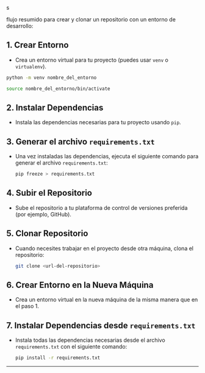 s

 flujo resumido para crear y clonar un repositorio con un entorno de desarrollo:

## 1. Crear Entorno

- Crea un entorno virtual para tu proyecto (puedes usar `venv` o `virtualenv`).
```bash
python -m venv nombre_del_entorno

source nombre_del_entorno/bin/activate
```

## 2. Instalar Dependencias

- Instala las dependencias necesarias para tu proyecto usando `pip`.

## 3. Generar el archivo `requirements.txt`

- Una vez instaladas las dependencias, ejecuta el siguiente comando para generar el archivo `requirements.txt`:
  ```bash
  pip freeze > requirements.txt
  ```

## 4. Subir el Repositorio

- Sube el repositorio a tu plataforma de control de versiones preferida (por ejemplo, GitHub).

## 5. Clonar Repositorio

- Cuando necesites trabajar en el proyecto desde otra máquina, clona el repositorio:
  ```bash
  git clone <url-del-repositorio>
  ```

## 6. Crear Entorno en la Nueva Máquina

- Crea un entorno virtual en la nueva máquina de la misma manera que en el paso 1.

## 7. Instalar Dependencias desde `requirements.txt`

- Instala todas las dependencias necesarias desde el archivo `requirements.txt` con el siguiente comando:
  ```bash
  pip install -r requirements.txt
  ```

---
